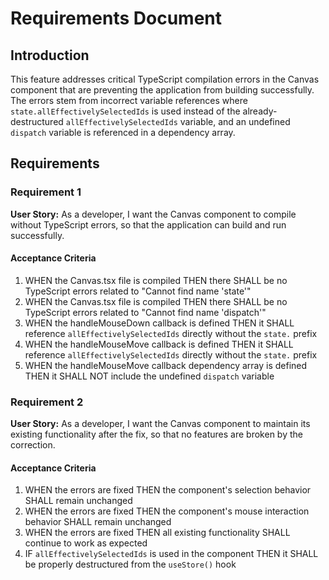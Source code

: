 # Requirements Document

## Introduction

This feature addresses critical TypeScript compilation errors in the Canvas component that are preventing the application from building successfully. The errors stem from incorrect variable references where `state.allEffectivelySelectedIds` is used instead of the already-destructured `allEffectivelySelectedIds` variable, and an undefined `dispatch` variable is referenced in a dependency array.

## Requirements

### Requirement 1

**User Story:** As a developer, I want the Canvas component to compile without TypeScript errors, so that the application can build and run successfully.

#### Acceptance Criteria

1. WHEN the Canvas.tsx file is compiled THEN there SHALL be no TypeScript errors related to "Cannot find name 'state'"
2. WHEN the Canvas.tsx file is compiled THEN there SHALL be no TypeScript errors related to "Cannot find name 'dispatch'"
3. WHEN the handleMouseDown callback is defined THEN it SHALL reference `allEffectivelySelectedIds` directly without the `state.` prefix
4. WHEN the handleMouseMove callback is defined THEN it SHALL reference `allEffectivelySelectedIds` directly without the `state.` prefix
5. WHEN the handleMouseMove callback dependency array is defined THEN it SHALL NOT include the undefined `dispatch` variable

### Requirement 2

**User Story:** As a developer, I want the Canvas component to maintain its existing functionality after the fix, so that no features are broken by the correction.

#### Acceptance Criteria

1. WHEN the errors are fixed THEN the component's selection behavior SHALL remain unchanged
2. WHEN the errors are fixed THEN the component's mouse interaction behavior SHALL remain unchanged
3. WHEN the errors are fixed THEN all existing functionality SHALL continue to work as expected
4. IF `allEffectivelySelectedIds` is used in the component THEN it SHALL be properly destructured from the `useStore()` hook
